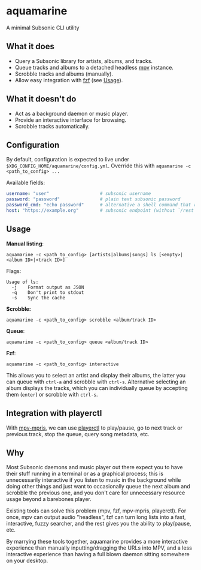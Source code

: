 # aquamarine

A minimal Subsonic CLI utility

## What it does

* Query a Subsonic library for artists, albums, and tracks.
* Queue tracks and albums to a detached headless [mpv](https://mpv.io/) instance.
* Scrobble tracks and albums (manually).
* Allow easy integration with [fzf](https://github.com/junegunn/fzf) (see [Usage](#usage)).

## What it doesn't do

* Act as a background daemon or music player.
* Provide an interactive interface for browsing.
* Scrobble tracks automatically.

## Configuration

By default, configuration is expected to live under
`$XDG_CONFIG_HOME/aquamarine/config.yml`. Override this with `aquamarine -c
<path_to_config> ...`

Available fields:

```yaml
username: "user"                   # subsonic username
password: "password"               # plain text subsonic password
password_cmd: "echo password"      # alternative a shell command that returns the password to stdout
host: "https://example.org"        # subsonic endpoint (without `/rest`)
```

## Usage

**Manual listing**:

`aquamarine -c <path_to_config> [artists|albums|songs] ls [<empty>|<album ID>|<track ID>]`

Flags:

```
Usage of ls:
  -j	Format output as JSON
  -q	Don't print to stdout
  -s	Sync the cache
```

**Scrobble:**

`aquamarine -c <path_to_config> scrobble <album/track ID>`

**Queue**:

`aquamarine -c <path_to_config> queue <album/track ID>`

**Fzf**:

`aquamarine -c <path_to_config> interactive`

This allows you to select an artist and display their albums, the latter you
can queue with `ctrl-a` and scrobble with `ctrl-s`. Alternative selecting an
album displays the tracks, which you can individually queue by accepting them
(`enter`) or scrobble with `ctrl-s`.

## Integration with playerctl

With [mpv-mpris](https://github.com/hoyon/mpv-mpris), we can use
[playerctl](https://github.com/altdesktop/playerctl) to play/pause, go to next
track or previous track, stop the queue, query song metadata, etc.

## Why

Most Subsonic daemons and music player out there expect you to have their stuff
running in a terminal or as a graphical process; this is unnecessarily
interactive if you listen to music in the background while doing other things
and just want to occasionally queue the next album and scrobble the previous
one, and you don't care for unnecessary resource usage beyond a barebones
player.

Existing tools can solve this problem (mpv, fzf, mpv-mpris, playerctl). For
once, mpv can output audio "headless", fzf can turn long lists into a fast,
interactive, fuzzy searcher, and the rest gives you the ability to play/pause,
etc.

By marrying these tools together, aquamarine provides a more interactive
experience than manually inputting/dragging the URLs into MPV, and a less
interactive experience than having a full blown daemon sitting somewhere on
your desktop.

